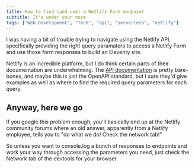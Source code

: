 ```yaml
---
title: How to find (and use) a Netlify Form endpoint
subtitle: It's under your nose
tags: ["Web Development", "Tech", "api", "serverless", "netlify"]
---
```


I was having a bit of trouble trying to navigate using the Netlify API, specifically providing the right query paramaters to access a Netlify Form and use those form responses to build an Eleventy site.

Netlify is an incredible platform, but I do think certain parts of their documentation are underwhelming. The [API documentation](https://open-api.netlify.com/) is pretty bare-bones, and maybe this is just the OpenAPI standard, but I sure they'd give examples as well as where to find the required query parameters for each query.

## Anyway, here we go

If you google this problem enough, you'll basically end up at the Netlify community forums where an old answer, apparently from a Netlify employee, tells you to "do what we do! Check the network tab!"

So unless you want to console.log a bunch of responses to endpoints and work your way through accessing the parameters you need, just check the Network tab of the devtools for your browser.
